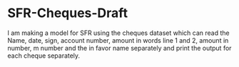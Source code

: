 # SFR-Cheques-Draft
I am making a model for SFR using the cheques dataset which can read the Name, date, sign, account number, amount in words line 1 and 2,  amount in number, m number and the in favor name separately and print the output for each cheque separately.

